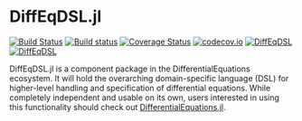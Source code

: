 # DiffEqDSL.jl

[![Build Status](https://travis-ci.org/JuliaDiffEq/DiffEqDSL.jl.svg?branch=master)](https://travis-ci.org/JuliaDiffEq/DiffEqDSL.jl)
[![Build status](https://ci.appveyor.com/api/projects/status/2jhsp22aou1sd3yo?svg=true)](https://ci.appveyor.com/project/ChrisRackauckas/diffeqdsl-jl)
[![Coverage Status](https://coveralls.io/repos/JuliaDiffEq/DiffEqDSL.jl/badge.svg?branch=master&service=github)](https://coveralls.io/github/JuliaDiffEq/DiffEqDSL.jl?branch=master)
[![codecov.io](http://codecov.io/github/JuliaDiffEq/DiffEqDSL.jl/coverage.svg?branch=master)](http://codecov.io/github/JuliaDiffEq/DiffEqDSL.jl?branch=master)
[![DiffEqDSL](http://pkg.julialang.org/badges/DiffEqDSL_0.5.svg)](http://pkg.julialang.org/?pkg=DiffEqDSL)
[![DiffEqDSL](http://pkg.julialang.org/badges/DiffEqDSL_0.6.svg)](http://pkg.julialang.org/?pkg=DiffEqDSL)

DiffEqDSL.jl is a component package in the DifferentialEquations ecosystem. It will hold the
overarching domain-specific language (DSL) for higher-level handling and specification
of differential equations. While completely independent and usable on its own,
users interested in using this functionality should check out
[DifferentialEquations.jl](https://github.com/JuliaDiffEq/DifferentialEquations.jl).
